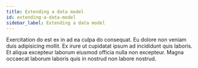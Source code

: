 ```yaml
---
title: Extending a data model
id: extending-a-data-model
sidebar_label: Extending a data model
---
```


Exercitation do est ex in ad ea culpa do consequat. Eu dolore non veniam duis adipisicing mollit. Ex irure ut cupidatat ipsum ad incididunt quis laboris. Et aliqua excepteur laborum eiusmod officia nulla non excepteur. Magna occaecat laborum laboris quis in nostrud non labore nostrud.

